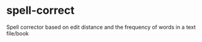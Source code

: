# spell-correct

Spell corrector based on edit distance and the frequency of words in a text file/book
